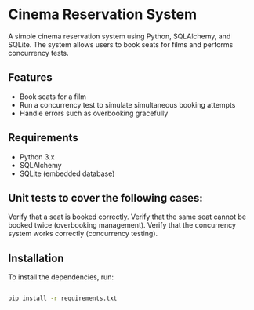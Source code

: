 # Cinema Reservation System

A simple cinema reservation system using Python, SQLAlchemy, and SQLite.
The system allows users to book seats for films and performs concurrency tests.

## Features
- Book seats for a film
- Run a concurrency test to simulate simultaneous booking attempts
- Handle errors such as overbooking gracefully

## Requirements
- Python 3.x
- SQLAlchemy
- SQLite (embedded database)

## Unit tests to cover the following cases:

Verify that a seat is booked correctly.
Verify that the same seat cannot be booked twice (overbooking management).
Verify that the concurrency system works correctly (concurrency testing).

## Installation
To install the dependencies, run:
```bash

pip install -r requirements.txt
